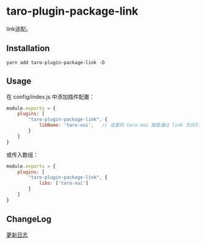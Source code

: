 # taro-plugin-package-link

link适配。

## Installation

```
yarn add taro-plugin-package-link -D
```

## Usage

在 config/index.js 中添加插件配置：

```js
module.exports = {
	plugins: [
		"taro-plugin-package-link", {
			libName: 'taro-xui',   // 这里的 taro-xui 就是通过 link 方式引入的ui库所在的 **本地文件夹** 名称
		}
	]
}
```

或传入数组：

```js
module.exports = {
	plugins: [
		"taro-plugin-package-link", {
			libs: ['taro-xui']
		}
	]
}
```

## ChangeLog

[更新日志](https://github.com/lexmin0412/taro-plugin-package-link/blob/main/CHANGELOG.md)
